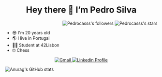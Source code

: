 <h1 align="center"> Hey there 👋 I’m Pedro Silva </h1>
<p align="right">
	<img alt="Pedrocasss's followers" src="https://img.shields.io/github/followers/Pedrocasss?color=blue" />
	<img alt="Pedrocasss's stars" src="https://img.shields.io/github/stars/Pedrocasss?color=blue" />

- 😎 I'm 20 years old
- 🌎 I live in Portugal
- 👩‍💻 Student at 42Lisbon
- 🤓 Chess

<p align="center">
	<a href="mailto:pedroacnesisma@gmail.com">
		<img alt="Gmail" src="https://img.shields.io/badge/-Gmail-black?style=flat&logo=Gmail&logoColor=white&link=mailto:pedroacnesisma@gmail.com" />
	</a>
	<span> </span>
	<a href="https://www.linkedin.com/in/pedro-silva-a09aba252/">
		<img alt="Linkedin Profile" src="https://img.shields.io/badge/-Linkedin_Profile-0072b1?style=flat&logo=Linkedin&logoColor=white&link=https://https://www.linkedin.com/in/pedro-silva-a09aba252/" />
	</a>
</p>

![Anurag's GitHub stats](https://github-readme-stats.vercel.app/api?username=Pedrocasss&show_icons=true&theme=transparent)


